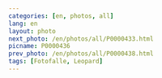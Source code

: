 ```yaml
---
categories: [en, photos, all]
lang: en
layout: photo
next_photo: /en/photos/all/P0000433.html
picname: P0000436
prev_photo: /en/photos/all/P0000438.html
tags: [Fotofalle, Leopard]
---
```

